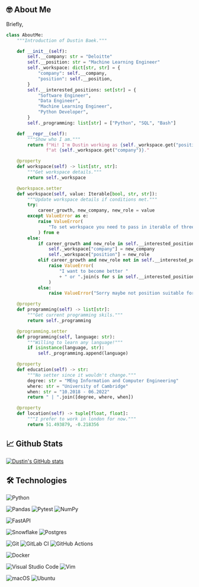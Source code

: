 ## :nerd_face: About Me

Briefly,
```python
class AboutMe:
    """Introduction of Dustin Baek."""

    def __init__(self):
        self.__company: str = "Deloitte"
        self.__position: str = "Machine Learning Engineer"
        self._workspace: dict[str, str] = {
            "company": self.__company,
            "position": self.__position,
        }
        self.__interested_positions: set[str] = {
            "Software Engineer",
            "Data Engineer",
            "Machine Learning Engineer",
            "Python Developer",
        }
        self._programming: list[str] = ["Python", "SQL", "Bash"]

    def __repr__(self):
        """Show who I am."""
        return f"Hi! I'm Dustin working as {self._workspace.get("position")}" +\
               f"at {self._workspace.get("company")}."

    @property
    def workspace(self) -> list[str, str]:
        """Get workspace details."""
        return self._workspace

    @workspace.setter
    def workspace(self, value: Iterable[bool, str, str]):
        """Update workspace details if conditions met."""
        try:
            career_growth, new_company, new_role = value
        except ValueError as e:
            raise ValueError(
                "To set workspace you need to pass in iterable of three elements."
            ) from e
        else:
            if career_growth and new_role in self.__interested_positions:
                self._workspace["company"] = new_company
                self._workspace["position"] = new_role
            elif career_growth and new_role not in self.__interested_positions:
                raise ValueError(
                    "I want to become better "
                    + " or ".join(s for s in self.__interested_positions)
                )
            else:
                raise ValueError("Sorry maybe not position suitable for me.")

    @property
    def programming(self) -> list[str]:
        """Get current programming skils."""
        return self._programming

    @programming.setter
    def programming(self, language: str):
        """Willing to learn any language!"""
        if isinstance(language, str):
            self._programming.append(language)

    @property
    def education(self) -> str:
        """No setter since it wouldn't change."""
        degree: str = "MEng Information and Computer Engineering"
        where: str = "University of Cambridge"
        when: str = "10.2018 - 06.2022"
        return " | ".join([degree, where, when])

    @property
    def location(self) -> tuple[float, float]:
        """I prefer to work in london for now."""
        return 51.493879, -0.218356
```

## :chart_with_upwards_trend: Github Stats
[![Dustin's GitHub stats](https://github-readme-stats.vercel.app/api?username=dustinbaekpersonal&show_icons=true&theme=dracula)](https://github.com/anuraghazra/github-readme-stats)

## :hammer_and_wrench: Technologies
![Python](https://img.shields.io/badge/python-3670A0?style=for-the-badge&logo=python&logoColor=ffdd54)

![Pandas](https://img.shields.io/badge/pandas-%23150458.svg?style=for-the-badge&logo=pandas&logoColor=white)
![Pytest](https://a11ybadges.com/badge?logo=pytest)
![NumPy](https://img.shields.io/badge/numpy-%23013243.svg?style=for-the-badge&logo=numpy&logoColor=white)

![FastAPI](https://img.shields.io/badge/FastAPI-005571?style=for-the-badge&logo=fastapi)

![Snowflake](https://a11ybadges.com/badge?logo=snowflake)
![Postgres](https://img.shields.io/badge/postgres-%23316192.svg?style=for-the-badge&logo=postgresql&logoColor=white)

![Git](https://img.shields.io/badge/git-%23F05033.svg?style=for-the-badge&logo=git&logoColor=white)
![GitLab CI](https://img.shields.io/badge/gitlab%20ci-%23181717.svg?style=for-the-badge&logo=gitlab&logoColor=white)
![GitHub Actions](https://img.shields.io/badge/github%20actions-%232671E5.svg?style=for-the-badge&logo=githubactions&logoColor=white)

![Docker](https://img.shields.io/badge/docker-%230db7ed.svg?style=for-the-badge&logo=docker&logoColor=white)

![Visual Studio Code](https://img.shields.io/badge/Visual%20Studio%20Code-0078d7.svg?style=for-the-badge&logo=visual-studio-code&logoColor=white)
![Vim](https://img.shields.io/badge/VIM-%2311AB00.svg?style=for-the-badge&logo=vim&logoColor=white)

![macOS](https://img.shields.io/badge/mac%20os-000000?style=for-the-badge&logo=macos&logoColor=F0F0F0)
![Ubuntu](https://img.shields.io/badge/Ubuntu-E95420?style=for-the-badge&logo=ubuntu&logoColor=white)
